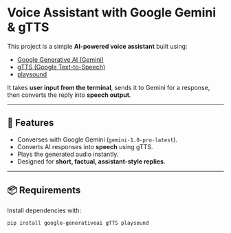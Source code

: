 # Voice Assistant with Google Gemini & gTTS

This project is a simple **AI-powered voice assistant** built using:
- [Google Generative AI (Gemini)](https://ai.google.dev)
- [gTTS (Google Text-to-Speech)](https://pypi.org/project/gTTS/)
- [playsound](https://pypi.org/project/playsound/)

It takes **user input from the terminal**, sends it to Gemini for a response, then converts the reply into **speech output**.

---

## 🚀 Features
- Converses with Google Gemini (`gemini-1.0-pro-latest`).
- Converts AI responses into **speech** using gTTS.
- Plays the generated audio instantly.
- Designed for **short, factual, assistant-style replies**.

---

## 📦 Requirements
Install dependencies with:

```bash
pip install google-generativeai gTTS playsound
